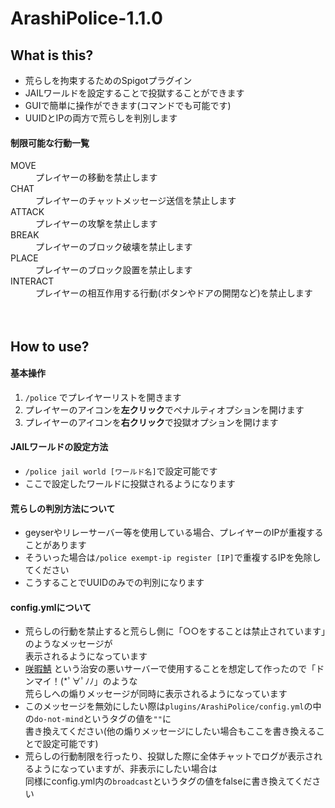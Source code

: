 # ArashiPolice-1.1.0 
## What is this?  
* 荒らしを拘束するためのSpigotプラグイン  
* JAILワールドを設定することで投獄することができます 
* GUIで簡単に操作ができます(コマンドでも可能です)  
* UUIDとIPの両方で荒らしを判別します  
#### 制限可能な行動一覧  
<dl>
  <dt>MOVE</dt>
  <dd>プレイヤーの移動を禁止します</dd>
  <dt>CHAT</dt>
  <dd>プレイヤーのチャットメッセージ送信を禁止します</dd>
  <dt>ATTACK</dt>
  <dd>プレイヤーの攻撃を禁止します</dd>
  <dt>BREAK</dt>
  <dd>プレイヤーのブロック破壊を禁止します</dd>
  <dt>PLACE</dt>
  <dd>プレイヤーのブロック設置を禁止します</dd>
  <dt>INTERACT</dt>
  <dd>プレイヤーの相互作用する行動(ボタンやドアの開閉など)を禁止します</dd>
</dl>　　

## How to use?  
#### 基本操作  
1. `/police` でプレイヤーリストを開きます  
2. プレイヤーのアイコンを**左クリック**でペナルティオプションを開けます
3. プレイヤーのアイコンを**右クリック**で投獄オプションを開けます
#### JAILワールドの設定方法  
* `/police jail world [ワールド名]`で設定可能です  
* ここで設定したワールドに投獄されるようになります   
#### 荒らしの判別方法について  
* geyserやリレーサーバー等を使用している場合、プレイヤーのIPが重複することがあります  
* そういった場合は`/police exempt-ip register [IP]`で重複するIPを免除してください  
* こうすることでUUIDのみでの判別になります  
#### config.ymlについて
* 荒らしの行動を禁止すると荒らし側に「○○をすることは禁止されています」のようなメッセージが  
 表示されるようになっています  
* [咲暇鯖](https://minecraft.jp/servers/saki269.ddns.net?__cf_chl_jschl_tk__=20790ab2022926856f921de77b038446318d7481-1617342096-0-ASGGBINpJcJSLSSwogMAL_dhkqQ8KkBEdloHDjnE6Q43fGOKe6gIPF6RwMLNRiUFGkFaSsWsiDVYDu1zqnWpQDeLxFfzVpIBfcvPuM_pLq05CkFOat6gnVGz_gJKx2KfRLdnXaglsBb-k2N3lPf0xO7RA0kHjdi-qe8ZUYL9yGB56-lz6-ELDu44Rg02MRy9HXB_6_z0sYzJxoSYr6OZcWG7t8_MehfETYl4TisPxGBqgJRH9JW16aJkwOI6SIv-0nQSUO7OY5XuNlKPuBiWwtg8vj9q5NTZgA_PVrxXY1lpWcrY5n0Nd6vxC7JQNfQQWmNO0LwwILhWv3r2W1QwjIz7E_1cHRoxcQ2l0XKMu520T6a-fZwOOoOwlLm2EEUebeywb1JTp0z5OHIeszGXHxMaanubQ0YlRMvYXwV-L0BX#/stats) という治安の悪いサーバーで使用することを想定して作ったので「ドンマイ！(*ﾟ∀ﾟﾉﾉ」のような  
 荒らしへの煽りメッセージが同時に表示されるようになっています  
* このメッセージを無効にしたい際は`plugins/ArashiPolice/config.yml`の中の`do-not-mind`というタグの値を`""`に  
 書き換えてください(他の煽りメッセージにしたい場合もここを書き換えることで設定可能です)  
* 荒らしの行動制限を行ったり、投獄した際に全体チャットでログが表示されるようになっていますが、非表示にしたい場合は  
  同様にconfig.yml内の`broadcast`というタグの値をfalseに書き換えてください
  
